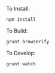 To Install:

```bash
npm install
```

To Build:

```bash
grunt browserify
```

To Develop:

```bash
grunt watch
```